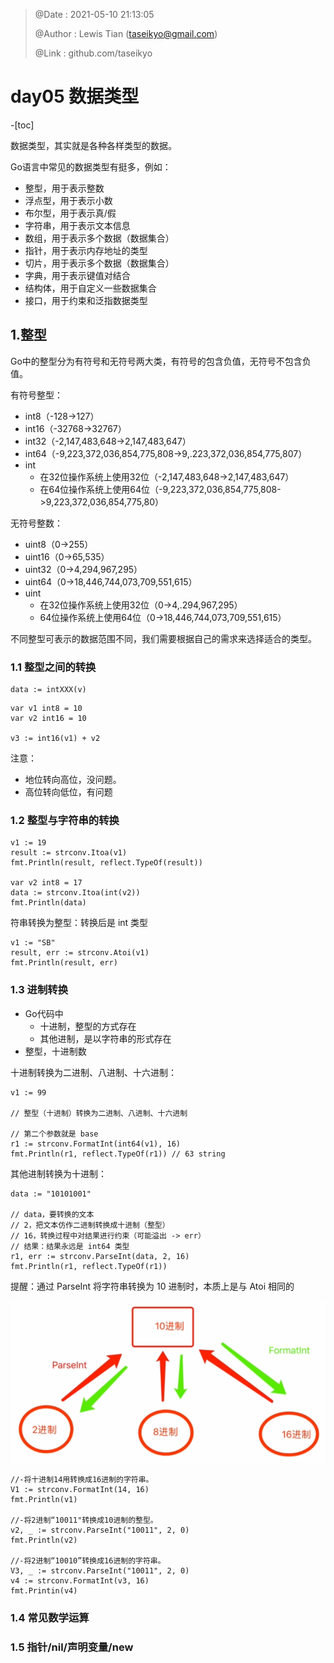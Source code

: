 > @Date    : 2021-05-10 21:13:05
>
> @Author  : Lewis Tian (taseikyo@gmail.com)
>
> @Link    : github.com/taseikyo

# day05 数据类型

-[toc]

数据类型，其实就是各种各样类型的数据。

Go语言中常见的数据类型有挺多，例如：


- 整型，用于表示整数
- 浮点型，用于表示小数
- 布尔型，用于表示真/假
- 字符串，用于表示文本信息
- 数组，用于表示多个数据（数据集合）
- 指针，用于表示内存地址的类型
- 切片，用于表示多个数据（数据集合）
- 字典，用于表示键值对结合
- 结构体，用于自定义一些数据集合
- 接口，用于约束和泛指数据类型

## 1.整型

Go中的整型分为有符号和无符号两大类，有符号的包含负值，无符号不包含负值。

有符号整型：

- int8（-128->127）
- int16（-32768->32767）
- int32（-2,147,483,648->2,147,483,647）
- int64（-9,223,372,036,854,775,808->9,.223,372,036,854,775,807）
- int
    - 在32位操作系统上使用32位（-2,147,483,648->2,147,483,647）
    - 在64位操作系统上使用64位（-9,223,372,036,854,775,808->9,223,372,036,854,775,80）

无符号整数：

- uint8（0->255）
- uint16（0->65,535）
- uint32（0->4,294,967,295）
- uint64（0->18,446,744,073,709,551,615）
- uint
    - 在32位操作系统上使用32位（0->4,.294,967,295）
    - 64位操作系统上使用64位（0->18,446,744,073,709,551,615）

不同整型可表示的数据范围不同，我们需要根据自己的需求来选择适合的类型。

### 1.1 整型之间的转换

```Golang
data := intXXX(v)
```

```Golang
var v1 int8 = 10
var v2 int16 = 10

v3 := int16(v1) + v2
```

注意：

- 地位转向高位，没问题。
- 高位转向低位，有问题

### 1.2 整型与字符串的转换

```Golang
v1 := 19
result := strconv.Itoa(v1)
fmt.Println(result, reflect.TypeOf(result))

var v2 int8 = 17
data := strconv.Itoa(int(v2))
fmt.Println(data)
```

符串转换为整型：转换后是 int 类型

```Golang
v1 := "SB"
result, err := strconv.Atoi(v1)
fmt.Println(result, err)
```

### 1.3 进制转换

- Go代码中
    - 十进制，整型的方式存在
    - 其他进制，是以字符串的形式存在
- 整型，十进制数

十进制转换为二进制、八进制、十六进制：

```Golang
v1 := 99

// 整型（十进制）转换为二进制、八进制、十六进制

// 第二个参数就是 base
r1 := strconv.FormatInt(int64(v1), 16)
fmt.Println(r1, reflect.TypeOf(r1)) // 63 string
```

其他进制转换为十进制：

```golang
data := "10101001"

// data，要转换的文本
// 2，把文本仿作二进制转换成十进制（整型）
// 16，转换过程中对结果进行约束（可能溢出 -> err）
// 结果：结果永远是 int64 类型
r1, err := strconv.ParseInt(data, 2, 16)
fmt.Println(r1, reflect.TypeOf(r1))
```

提醒：通过 ParseInt 将字符串转换为 10 进制时，本质上是与 Atoi 相同的

![](../../../../images/2021/05/Screenshot-2021-05-10213614.png)

```Golang
//-将十进制14用转换成16进制的字符串。
V1 := strconv.FormatInt(14, 16)
fmt.Println(v1)

//-将2进制“10011"转换成10进制的整型。
v2, _ := strconv.ParseInt("10011", 2, 0)
fmt.Println(v2)

//-将2进制“10010”转换成16进制的字符串。
V3, _ := strconv.ParseInt("10011", 2, 0)
v4 := strconv.FormatInt(v3, 16)
fmt.Printin(v4)
```

### 1.4 常见数学运算

### 1.5 指针/nil/声明变量/new
